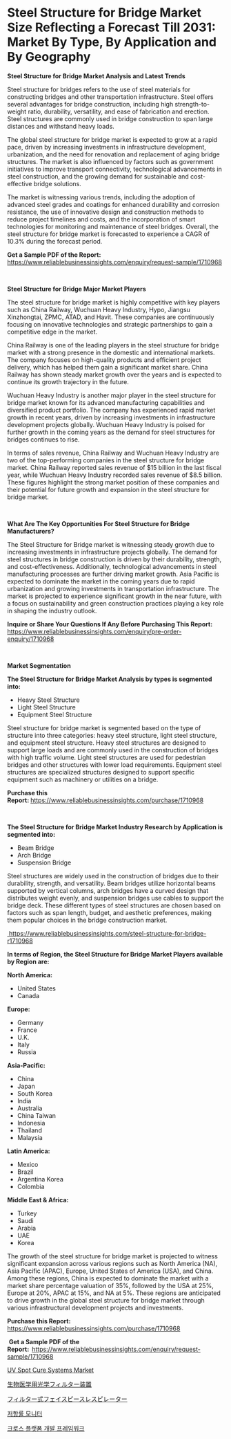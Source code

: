 <p><h1>Steel Structure for Bridge Market Size Reflecting a Forecast Till 2031: Market By Type, By Application and By Geography</h1></p><p><strong>Steel Structure for Bridge Market Analysis and Latest Trends</strong></p>
<p><p>Steel structure for bridges refers to the use of steel materials for constructing bridges and other transportation infrastructure. Steel offers several advantages for bridge construction, including high strength-to-weight ratio, durability, versatility, and ease of fabrication and erection. Steel structures are commonly used in bridge construction to span large distances and withstand heavy loads.</p><p>The global steel structure for bridge market is expected to grow at a rapid pace, driven by increasing investments in infrastructure development, urbanization, and the need for renovation and replacement of aging bridge structures. The market is also influenced by factors such as government initiatives to improve transport connectivity, technological advancements in steel construction, and the growing demand for sustainable and cost-effective bridge solutions.</p><p>The market is witnessing various trends, including the adoption of advanced steel grades and coatings for enhanced durability and corrosion resistance, the use of innovative design and construction methods to reduce project timelines and costs, and the incorporation of smart technologies for monitoring and maintenance of steel bridges. Overall, the steel structure for bridge market is forecasted to experience a CAGR of 10.3% during the forecast period.</p></p>
<p><strong>Get a Sample PDF of the Report:&nbsp;</strong> <a href="https://www.reliablebusinessinsights.com/enquiry/request-sample/1710968">https://www.reliablebusinessinsights.com/enquiry/request-sample/1710968</a></p>
<p>&nbsp;</p>
<p><strong>Steel Structure for Bridge Major Market Players</strong></p>
<p><p>The steel structure for bridge market is highly competitive with key players such as China Railway, Wuchuan Heavy Industry, Hypo, Jiangsu Xinzhongtai, ZPMC, ATAD, and Havit. These companies are continuously focusing on innovative technologies and strategic partnerships to gain a competitive edge in the market.</p><p>China Railway is one of the leading players in the steel structure for bridge market with a strong presence in the domestic and international markets. The company focuses on high-quality products and efficient project delivery, which has helped them gain a significant market share. China Railway has shown steady market growth over the years and is expected to continue its growth trajectory in the future.</p><p>Wuchuan Heavy Industry is another major player in the steel structure for bridge market known for its advanced manufacturing capabilities and diversified product portfolio. The company has experienced rapid market growth in recent years, driven by increasing investments in infrastructure development projects globally. Wuchuan Heavy Industry is poised for further growth in the coming years as the demand for steel structures for bridges continues to rise.</p><p>In terms of sales revenue, China Railway and Wuchuan Heavy Industry are two of the top-performing companies in the steel structure for bridge market. China Railway reported sales revenue of $15 billion in the last fiscal year, while Wuchuan Heavy Industry recorded sales revenue of $8.5 billion. These figures highlight the strong market position of these companies and their potential for future growth and expansion in the steel structure for bridge market.</p></p>
<p>&nbsp;</p>
<p><strong>What Are The Key Opportunities For Steel Structure for Bridge Manufacturers?</strong></p>
<p><p>The Steel Structure for Bridge market is witnessing steady growth due to increasing investments in infrastructure projects globally. The demand for steel structures in bridge construction is driven by their durability, strength, and cost-effectiveness. Additionally, technological advancements in steel manufacturing processes are further driving market growth. Asia Pacific is expected to dominate the market in the coming years due to rapid urbanization and growing investments in transportation infrastructure. The market is projected to experience significant growth in the near future, with a focus on sustainability and green construction practices playing a key role in shaping the industry outlook.</p></p>
<p><strong>Inquire or Share Your Questions If Any Before Purchasing This Report:</strong> <a href="https://www.reliablebusinessinsights.com/enquiry/pre-order-enquiry/1710968">https://www.reliablebusinessinsights.com/enquiry/pre-order-enquiry/1710968</a></p>
<p>&nbsp;</p>
<p><strong>Market Segmentation</strong></p>
<p><strong>The Steel Structure for Bridge Market Analysis by types is segmented into:</strong></p>
<p><ul><li>Heavy Steel Structure</li><li>Light Steel Structure</li><li>Equipment Steel Structure</li></ul></p>
<p><p>Steel structure for bridge market is segmented based on the type of structure into three categories: heavy steel structure, light steel structure, and equipment steel structure. Heavy steel structures are designed to support large loads and are commonly used in the construction of bridges with high traffic volume. Light steel structures are used for pedestrian bridges and other structures with lower load requirements. Equipment steel structures are specialized structures designed to support specific equipment such as machinery or utilities on a bridge.</p></p>
<p><strong>Purchase this Report:&nbsp;</strong><a href="https://www.reliablebusinessinsights.com/purchase/1710968">https://www.reliablebusinessinsights.com/purchase/1710968</a></p>
<p>&nbsp;</p>
<p><strong>The Steel Structure for Bridge Market Industry Research by Application is segmented into:</strong></p>
<p><ul><li>Beam Bridge</li><li>Arch Bridge</li><li>Suspension Bridge</li></ul></p>
<p><p>Steel structures are widely used in the construction of bridges due to their durability, strength, and versatility. Beam bridges utilize horizontal beams supported by vertical columns, arch bridges have a curved design that distributes weight evenly, and suspension bridges use cables to support the bridge deck. These different types of steel structures are chosen based on factors such as span length, budget, and aesthetic preferences, making them popular choices in the bridge construction market.</p></p>
<p><a href="https://www.reliablebusinessinsights.com/steel-structure-for-bridge-r1710968">&nbsp;https://www.reliablebusinessinsights.com/steel-structure-for-bridge-r1710968</a></p>
<p><strong>In terms of Region, the Steel Structure for Bridge Market Players available by Region are:</strong></p>
<p>
    <p> <strong> North America: </strong>
        <ul>
            <li>United States</li>
            <li>Canada</li>
        </ul>
        </p> 
    <p> <strong> Europe: </strong>
        <ul>
            <li>Germany</li>
            <li>France</li>
            <li>U.K.</li>
            <li>Italy</li>
            <li>Russia</li>
        </ul>
        </p> 
    <p> <strong> Asia-Pacific: </strong>
        <ul>
            <li>China</li>
            <li>Japan</li>
            <li>South Korea</li>
            <li>India</li>
            <li>Australia</li>
            <li>China Taiwan</li>
            <li>Indonesia</li>
            <li>Thailand</li>
            <li>Malaysia</li>
        </ul>
        </p> 
    <p> <strong> Latin America: </strong>
        <ul>
            <li>Mexico</li>
            <li>Brazil</li>
            <li>Argentina Korea</li>
            <li>Colombia</li>
        </ul>
        </p> 
    <p> <strong> Middle East & Africa: </strong>
        <ul>
            <li>Turkey</li>
            <li>Saudi</li>
            <li>Arabia</li>
            <li>UAE</li>
            <li>Korea</li>
        </ul>
    </p>
    </p>
<p><p>The growth of the steel structure for bridge market is projected to witness significant expansion across various regions such as North America (NA), Asia Pacific (APAC), Europe, United States of America (USA), and China. Among these regions, China is expected to dominate the market with a market share percentage valuation of 35%, followed by the USA at 25%, Europe at 20%, APAC at 15%, and NA at 5%. These regions are anticipated to drive growth in the global steel structure for bridge market through various infrastructural development projects and investments.</p></p>
<p><strong>Purchase this Report: </strong><a href="https://www.reliablebusinessinsights.com/purchase/1710968">https://www.reliablebusinessinsights.com/purchase/1710968</a></p>
<p>&nbsp;<strong>Get a Sample PDF of the Report:&nbsp;&nbsp;</strong><a href="https://www.reliablebusinessinsights.com/enquiry/request-sample/1710968">https://www.reliablebusinessinsights.com/enquiry/request-sample/1710968</a></p>
<p><strong></strong></p>
<p><p><a href="https://github.com/fiixsa/Market-Research-Report-List-3/blob/main/uv-spot-cure-systems-market.md">UV Spot Cure Systems Market</a></p><p><a href="https://github.com/AbigaleHuel/Market-Research-Report-List-1/blob/main/9951143126631.md">生物医学用光学フィルター装置</a></p><p><a href="https://github.com/AdellaPrice2023/Market-Research-Report-List-1/blob/main/1666157126630.md">フィルター式フェイスピースレスピレーター</a></p><p><a href="https://github.com/Nicolasrown5/Market-Research-Report-List-1/blob/main/9423526110375.md">저항률 모니터</a></p><p><a href="https://github.com/trmesnao7959541/Market-Research-Report-List-2/blob/main/6877980107129.md">크로스 플랫폼 개발 프레임워크</a></p></p>